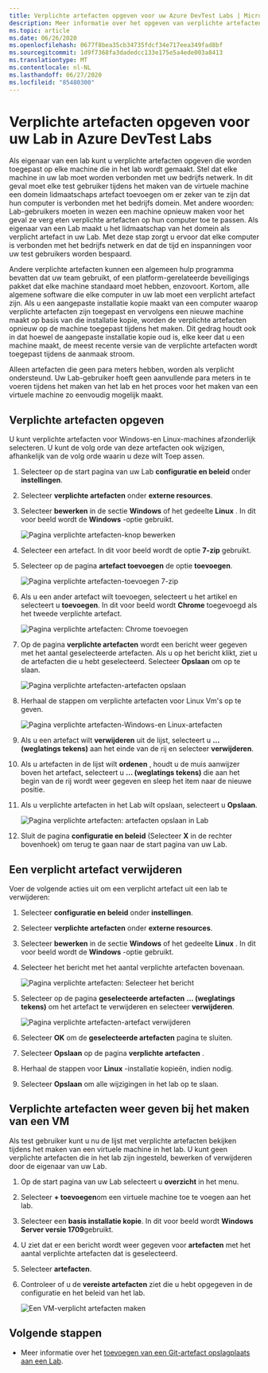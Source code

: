 ```yaml
---
title: Verplichte artefacten opgeven voor uw Azure DevTest Labs | Microsoft Docs
description: Meer informatie over het opgeven van verplichte artefacten die moeten worden geïnstalleerd voordat u een door de gebruiker geselecteerde artefacten op virtuele machines (Vm's) in het lab kunt installeren.
ms.topic: article
ms.date: 06/26/2020
ms.openlocfilehash: 0677f8bea35cb34735fdcf34e717eea349fad8bf
ms.sourcegitcommit: 1d9f7368fa3dadedcc133e175e5a4ede003a8413
ms.translationtype: MT
ms.contentlocale: nl-NL
ms.lasthandoff: 06/27/2020
ms.locfileid: "85480300"
---
```

# <a name="specify-mandatory-artifacts-for-your-lab-in-azure-devtest-labs"></a>Verplichte artefacten opgeven voor uw Lab in Azure DevTest Labs
Als eigenaar van een lab kunt u verplichte artefacten opgeven die worden toegepast op elke machine die in het lab wordt gemaakt. Stel dat elke machine in uw lab moet worden verbonden met uw bedrijfs netwerk. In dit geval moet elke test gebruiker tijdens het maken van de virtuele machine een domein lidmaatschaps artefact toevoegen om er zeker van te zijn dat hun computer is verbonden met het bedrijfs domein. Met andere woorden: Lab-gebruikers moeten in wezen een machine opnieuw maken voor het geval ze verg eten verplichte artefacten op hun computer toe te passen. Als eigenaar van een Lab maakt u het lidmaatschap van het domein als verplicht artefact in uw Lab. Met deze stap zorgt u ervoor dat elke computer is verbonden met het bedrijfs netwerk en dat de tijd en inspanningen voor uw test gebruikers worden bespaard.
 
Andere verplichte artefacten kunnen een algemeen hulp programma bevatten dat uw team gebruikt, of een platform-gerelateerde beveiligings pakket dat elke machine standaard moet hebben, enzovoort. Kortom, alle algemene software die elke computer in uw lab moet een verplicht artefact zijn. Als u een aangepaste installatie kopie maakt van een computer waarop verplichte artefacten zijn toegepast en vervolgens een nieuwe machine maakt op basis van die installatie kopie, worden de verplichte artefacten opnieuw op de machine toegepast tijdens het maken. Dit gedrag houdt ook in dat hoewel de aangepaste installatie kopie oud is, elke keer dat u een machine maakt, de meest recente versie van de verplichte artefacten wordt toegepast tijdens de aanmaak stroom. 
 
Alleen artefacten die geen para meters hebben, worden als verplicht ondersteund. Uw Lab-gebruiker hoeft geen aanvullende para meters in te voeren tijdens het maken van het lab en het proces voor het maken van een virtuele machine zo eenvoudig mogelijk maakt. 

## <a name="specify-mandatory-artifacts"></a>Verplichte artefacten opgeven
U kunt verplichte artefacten voor Windows-en Linux-machines afzonderlijk selecteren. U kunt de volg orde van deze artefacten ook wijzigen, afhankelijk van de volg orde waarin u deze wilt Toep assen. 

1. Selecteer op de start pagina van uw Lab **configuratie en beleid** onder **instellingen**. 
3. Selecteer **verplichte artefacten** onder **externe resources**. 
4. Selecteer **bewerken** in de sectie **Windows** of het gedeelte **Linux** . In dit voor beeld wordt de **Windows** -optie gebruikt. 

    ![Pagina verplichte artefacten-knop bewerken](media/devtest-lab-mandatory-artifacts/mandatory-artifacts-edit-button.png)
4. Selecteer een artefact. In dit voor beeld wordt de optie **7-zip** gebruikt. 
5. Selecteer op de pagina **artefact toevoegen** de optie **toevoegen**. 

    ![Pagina verplichte artefacten-toevoegen 7-zip](media/devtest-lab-mandatory-artifacts/add-seven-zip.png)
6. Als u een ander artefact wilt toevoegen, selecteert u het artikel en selecteert u **toevoegen**. In dit voor beeld wordt **Chrome** toegevoegd als het tweede verplichte artefact.

    ![Pagina verplichte artefacten: Chrome toevoegen](media/devtest-lab-mandatory-artifacts/add-chrome.png)
7. Op de pagina **verplichte artefacten** wordt een bericht weer gegeven met het aantal geselecteerde artefacten. Als u op het bericht klikt, ziet u de artefacten die u hebt geselecteerd. Selecteer **Opslaan** om op te slaan. 

    ![Pagina verplichte artefacten-artefacten opslaan](media/devtest-lab-mandatory-artifacts/save-artifacts.png)
8. Herhaal de stappen om verplichte artefacten voor Linux Vm's op te geven. 
    
    ![Pagina verplichte artefacten-Windows-en Linux-artefacten](media/devtest-lab-mandatory-artifacts/windows-linux-artifacts.png)
9. Als u een artefact wilt **verwijderen** uit de lijst, selecteert u **... (weglatings tekens)** aan het einde van de rij en selecteer **verwijderen**. 
10. Als u artefacten in de lijst wilt **ordenen** , houdt u de muis aanwijzer boven het artefact, selecteert u **... (weglatings tekens)** die aan het begin van de rij wordt weer gegeven en sleep het item naar de nieuwe positie. 
11. Als u verplichte artefacten in het Lab wilt opslaan, selecteert u **Opslaan**. 

    ![Pagina verplichte artefacten: artefacten opslaan in Lab](media/devtest-lab-mandatory-artifacts/save-to-lab.png)
12. Sluit de pagina **configuratie en beleid** (Selecteer **X** in de rechter bovenhoek) om terug te gaan naar de start pagina van uw Lab.  

## <a name="delete-a-mandatory-artifact"></a>Een verplicht artefact verwijderen
Voer de volgende acties uit om een verplicht artefact uit een lab te verwijderen: 

1. Selecteer **configuratie en beleid** onder **instellingen**. 
2. Selecteer **verplichte artefacten** onder **externe resources**. 
3. Selecteer **bewerken** in de sectie **Windows** of het gedeelte **Linux** . In dit voor beeld wordt de **Windows** -optie gebruikt. 
4. Selecteer het bericht met het aantal verplichte artefacten bovenaan. 

    ![Pagina verplichte artefacten: Selecteer het bericht](media/devtest-lab-mandatory-artifacts/select-message-artifacts.png)
5. Selecteer op de pagina **geselecteerde artefacten** **... (weglatings tekens)** om het artefact te verwijderen en selecteer **verwijderen**. 
    
    ![Pagina verplichte artefacten-artefact verwijderen](media/devtest-lab-mandatory-artifacts/remove-artifact.png)
6. Selecteer **OK** om de **geselecteerde artefacten** pagina te sluiten. 
7. Selecteer **Opslaan** op de pagina **verplichte artefacten** .
8. Herhaal de stappen voor **Linux** -installatie kopieën, indien nodig. 
9. Selecteer **Opslaan** om alle wijzigingen in het lab op te slaan. 

## <a name="view-mandatory-artifacts-when-creating-a-vm"></a>Verplichte artefacten weer geven bij het maken van een VM
Als test gebruiker kunt u nu de lijst met verplichte artefacten bekijken tijdens het maken van een virtuele machine in het lab. U kunt geen verplichte artefacten die in het lab zijn ingesteld, bewerken of verwijderen door de eigenaar van uw Lab.

1. Op de start pagina van uw Lab selecteert u **overzicht** in het menu.
2. Selecteer **+ toevoegen**om een virtuele machine toe te voegen aan het lab. 
3. Selecteer een **basis installatie kopie**. In dit voor beeld wordt **Windows Server versie 1709**gebruikt.
4. U ziet dat er een bericht wordt weer gegeven voor **artefacten** met het aantal verplichte artefacten dat is geselecteerd. 
5. Selecteer **artefacten**. 
6. Controleer of u de **vereiste artefacten** ziet die u hebt opgegeven in de configuratie en het beleid van het lab. 

    ![Een VM-verplicht artefacten maken](media/devtest-lab-mandatory-artifacts/create-vm-artifacts.png)

## <a name="next-steps"></a>Volgende stappen
* Meer informatie over het [toevoegen van een Git-artefact opslagplaats aan een Lab](devtest-lab-add-artifact-repo.md).

